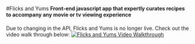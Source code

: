 #Flicks and Yums
**Front-end javascript app that expertly curates recipes to accompany any movie or tv viewing experience**
####

Due to changing in the API, Flicks and Yums is no longer live.
Check out the video walk through below:
[![Flicks and Yums Video Walkthrough]('img/youtube_screenshot.jpg')](https://www.youtube.com/watch?v=_dQe76iECFs&t=160s)
